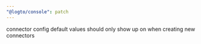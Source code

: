 ```yaml
---
"@logto/console": patch
---
```


connector config default values should only show up on when creating new connectors
